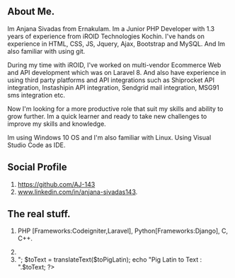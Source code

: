 ## About Me.

Im Anjana Sivadas from Ernakulam. Im a Junior PHP Developer with 1.3 years of experience from iROID Technologies Kochin. I've hands on experience in HTML, CSS, JS, Jquery, Ajax, Bootstrap and MySQL. And Im also familiar with using git.

During my time with iROID, I've worked on multi-vendor Ecommerce Web and API development which was on Laravel 8. And also have experience in using third party platforms and API integrations such as Shiprocket API integration, Instashipin API integration, Sendgrid mail integration, MSG91 sms integration etc.

Now I'm looking for a more productive role that suit my skills and ability to grow further.
Im a quick learner and ready to take new challenges to improve my skills and knowledge.

Im using Windows 10 OS and I'm also familiar with Linux. Using Visual Studio Code as IDE.

## Social Profile
1. https://github.com/AJ-143
2. www.linkedin.com/in/anjana-sivadas143.

## The real stuff.
1. PHP [Frameworks:Codeigniter,Laravel], Python[Frameworks:Django], C, C++.
2. <?php

        function numToArray($num){
            $array = str_split($num);
            return $array;
        }

        $numToArray = numToArray(123);
        print_r($numToArray);       
    ?>
    
    <!-- Output:  Array ( [0] => 1 [1] => 2 [2] => 3 )-->

3. <?php

        function translateText($text){
            if(strpos($text, 'ay')){
                $words = explode(' ', $text);
                $translated = '';
                foreach ($words as $word) {
                    $str = substr($word, 0, -2);
                    $last = substr($str, -1);
                    $new = substr($str, 0, -1);
                    $translated .= $last.$new." "; 
                }
            }else{
                $words = explode(' ', $text);
                $translated = '';
                foreach ($words as $word) {
                    $first = $word[0];
                    $translated .= substr($word, 1).$first."ay ";
                }
            }
            return $translated;
        }

        $toPigLatin = translateText("Yellow Fish");
        echo "Text to Pig Latin : ".$toPigLatin."<br>";       

        $toText = translateText($toPigLatin);
        echo "Pig Latin to Text : ".$toText;     
    ?>

    <!-- Output: Text to Pig Latin : ellowYay ishFay Pig Latin to Text : Yellow Fish-->

